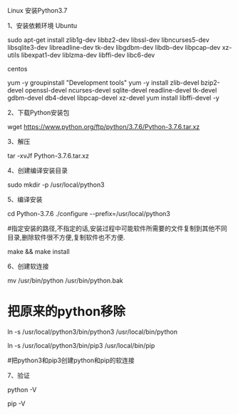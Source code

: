 Linux 安装Python3.7

1、安装依赖环境
Ubuntu

sudo apt-get install zlib1g-dev libbz2-dev libssl-dev libncurses5-dev libsqlite3-dev libreadline-dev tk-dev libgdbm-dev libdb-dev libpcap-dev xz-utils libexpat1-dev liblzma-dev libffi-dev libc6-dev

centos

yum -y groupinstall "Development tools"
yum -y install zlib-devel bzip2-devel openssl-devel ncurses-devel sqlite-devel readline-devel tk-devel gdbm-devel db4-devel libpcap-devel xz-devel
yum install libffi-devel -y

2、下载Python安装包

 wget https://www.python.org/ftp/python/3.7.6/Python-3.7.6.tar.xz

3、解压

tar -xvJf  Python-3.7.6.tar.xz

4、创建编译安装目录

sudo mkdir -p /usr/local/python3

5、编译安装

cd Python-3.7.6
./configure --prefix=/usr/local/python3 

#指定安装的路径,不指定的话,安装过程中可能软件所需要的文件复制到其他不同目录,删除软件很不方便,复制软件也不方便.

make && make install

6、创建软连接

mv /usr/bin/python /usr/bin/python.bak

# 把原来的python移除

ln -s /usr/local/python3/bin/python3 /usr/local/bin/python

ln -s /usr/local/python3/bin/pip3 /usr/local/bin/pip

#把python3和pip3创建python和pip的软连接

7、验证

python -V

pip -V

